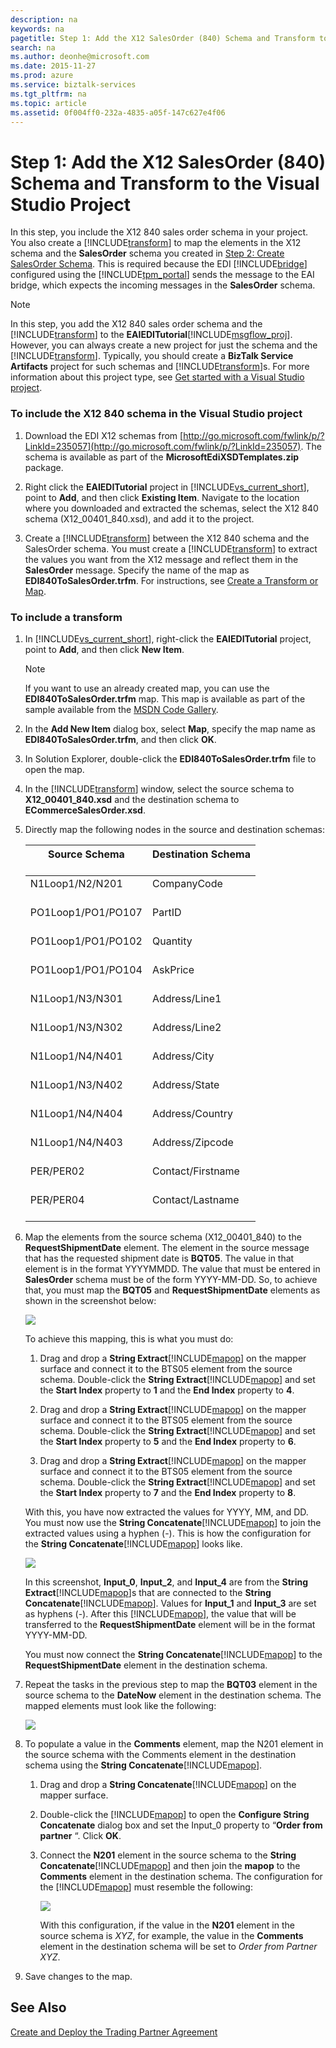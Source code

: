 ```yaml
---
description: na
keywords: na
pagetitle: Step 1: Add the X12 SalesOrder (840) Schema and Transform to the Visual Studio Project
search: na
ms.author: deonhe@microsoft.com
ms.date: 2015-11-27
ms.prod: azure
ms.service: biztalk-services
ms.tgt_pltfrm: na
ms.topic: article
ms.assetid: 0f004ff0-232a-4835-a05f-147c627e4f06
---
```

# Step 1: Add the X12 SalesOrder (840) Schema and Transform to the Visual Studio Project
In this step, you include the X12 840 sales order schema in your project. You also create a [!INCLUDE[transform](/Token/transform_md.md)] to map the elements in the X12 schema and the **SalesOrder** schema you created in [Step 2: Create SalesOrder Schema](/Topic/Step_2__Create_SalesOrder_Schema.md). This is required because the EDI [!INCLUDE[bridge](/Token/bridge_md.md)] configured using the [!INCLUDE[tpm_portal](/Token/tpm_portal_md.md)] sends the message to the EAI bridge, which expects the incoming messages in the **SalesOrder** schema.

> [!NOTE]
> In this step, you add the X12 840 sales order schema and the [!INCLUDE[transform](/Token/transform_md.md)] to the **EAIEDITutorial**[!INCLUDE[msgflow_proj](/Token/msgflow_proj_md.md)]. However, you can always create a new project for just the schema and the [!INCLUDE[transform](/Token/transform_md.md)]. Typically, you should create a **BizTalk Service Artifacts** project for such schemas and [!INCLUDE[transform](/Token/transform_md.md)]s. For more information about this project type, see [Get started with a Visual Studio project](/Topic/Get_started_with_a_Visual_Studio_project.md).

### To include the X12 840 schema in the Visual Studio project

1. Download the EDI X12 schemas from [http://go.microsoft.com/fwlink/p/?LinkId=235057](http://go.microsoft.com/fwlink/p/?LinkId=235057). The schema is available as part of the **MicrosoftEdiXSDTemplates.zip** package.

2. Right click the **EAIEDITutorial** project in [!INCLUDE[vs_current_short](/Token/vs_current_short_md.md)], point to **Add**, and then click **Existing Item**. Navigate to the location where you downloaded and extracted the schemas, select the X12 840 schema (X12_00401_840.xsd), and add it to the project.

3. Create a [!INCLUDE[transform](/Token/transform_md.md)] between the X12 840 schema and the SalesOrder schema. You must create a [!INCLUDE[transform](/Token/transform_md.md)] to extract the values you want from the X12 message and reflect them in the **SalesOrder** message. Specify the name of the map as **EDI840ToSalesOrder.trfm**. For instructions, see [Create a Transform or Map](/Topic/Create_a_Transform_or_Map.md).

### To include a transform

1. In [!INCLUDE[vs_current_short](/Token/vs_current_short_md.md)], right-click the **EAIEDITutorial** project, point to **Add**, and then click **New Item**.

   > [!NOTE]
   > If you want to use an already created map, you can use the **EDI840ToSalesOrder.trfm** map. This map is available as part of the sample available from the [MSDN Code Gallery](http://go.microsoft.com/fwlink/?LinkId=316856).

2. In the **Add New Item** dialog box, select **Map**, specify the map name as **EDI840ToSalesOrder.trfm**, and then click **OK**.

3. In Solution Explorer, double-click the **EDI840ToSalesOrder.trfm** file to open the map.

4. In the [!INCLUDE[transform](/Token/transform_md.md)] window, select the source schema to **X12_00401_840.xsd** and the destination schema to **ECommerceSalesOrder.xsd**.

5. Directly map the following nodes in the source and destination schemas:

   |Source Schema <br /> <br />|Destination Schema <br /> <br />|
   |-----------------|----------------------|
   |N1Loop1/N2/N201 <br /> <br />|CompanyCode <br /> <br />|
   |PO1Loop1/PO1/PO107 <br /> <br />|PartID <br /> <br />|
   |PO1Loop1/PO1/PO102 <br /> <br />|Quantity <br /> <br />|
   |PO1Loop1/PO1/PO104 <br /> <br />|AskPrice <br /> <br />|
   |N1Loop1/N3/N301 <br /> <br />|Address/Line1 <br /> <br />|
   |N1Loop1/N3/N302 <br /> <br />|Address/Line2 <br /> <br />|
   |N1Loop1/N4/N401 <br /> <br />|Address/City <br /> <br />|
   |N1Loop1/N3/N402 <br /> <br />|Address/State <br /> <br />|
   |N1Loop1/N4/N404 <br /> <br />|Address/Country <br /> <br />|
   |N1Loop1/N4/N403 <br /> <br />|Address/Zipcode <br /> <br />|
   |PER/PER02 <br /> <br />|Contact/Firstname <br /> <br />|
   |PER/PER04 <br /> <br />|Contact/Lastname <br /> <br />|

6. Map the elements from the source schema (X12_00401_840) to the **RequestShipmentDate** element. The element in the source message that has the requested shipment date is **BQT05**. The value in that element is in the format YYYYMMDD. The value that must be entered in **SalesOrder** schema must be of the form YYYY-MM-DD. So, to achieve that, you must map the **BQT05** and **RequestShipmentDate** elements as shown in the screenshot below:

   ![](/Image/EAIEDI_RqShipDate.gif)

   To achieve this mapping, this is what you must do:

   1. Drag and drop a **String Extract**[!INCLUDE[mapop](/Token/mapop_md.md)] on the mapper surface and connect it to the BTS05 element from the source schema. Double-click the **String Extract**[!INCLUDE[mapop](/Token/mapop_md.md)] and set the **Start Index** property to **1** and the **End Index** property to **4**.

   2. Drag and drop a **String Extract**[!INCLUDE[mapop](/Token/mapop_md.md)] on the mapper surface and connect it to the BTS05 element from the source schema. Double-click the **String Extract**[!INCLUDE[mapop](/Token/mapop_md.md)] and set the **Start Index** property to **5** and the **End Index** property to **6**.

   3. Drag and drop a **String Extract**[!INCLUDE[mapop](/Token/mapop_md.md)] on the mapper surface and connect it to the BTS05 element from the source schema. Double-click the **String Extract**[!INCLUDE[mapop](/Token/mapop_md.md)] and set the **Start Index** property to **7** and the **End Index** property to **8**.

   With this, you have now extracted the values for YYYY, MM, and DD. You must now use the **String Concatenate**[!INCLUDE[mapop](/Token/mapop_md.md)] to join the extracted values using a hyphen (-). This is how the configuration for the **String Concatenate**[!INCLUDE[mapop](/Token/mapop_md.md)] looks like.

   ![](/Image/EAIEDI_RqShipDate_Concat.gif)

   In this screenshot, **Input_0**, **Input_2**, and **Input_4** are from the **String Extract**[!INCLUDE[mapop](/Token/mapop_md.md)]s that are connected to the **String Concatenate**[!INCLUDE[mapop](/Token/mapop_md.md)]. Values for **Input_1** and **Input_3** are set as hyphens (-). After this [!INCLUDE[mapop](/Token/mapop_md.md)], the value that will be transferred to the **RequestShipmentDate** element will be in the format YYYY-MM-DD.

   You must now connect the **String Concatenate**[!INCLUDE[mapop](/Token/mapop_md.md)] to the **RequestShipmentDate** element in the destination schema.

7. Repeat the tasks in the previous step to map the **BQT03** element in the source schema to the **DateNow** element in the destination schema. The mapped elements must look like the following:

   ![](/Image/EAIEDI_DateNow.gif)

8. To populate a value in the **Comments** element, map the N201 element in the source schema with the Comments element in the destination schema using the **String Concatenate**[!INCLUDE[mapop](/Token/mapop_md.md)].

   1. Drag and drop a **String Concatenate**[!INCLUDE[mapop](/Token/mapop_md.md)] on the mapper surface.

   2. Double-click the [!INCLUDE[mapop](/Token/mapop_md.md)] to open the **Configure String Concatenate** dialog box and set the Input_0 property to “**Order from partner** “. Click **OK**.

   3. Connect the **N201** element in the source schema to the **String Concatenate**[!INCLUDE[mapop](/Token/mapop_md.md)] and then join the **mapop** to the **Comments** element in the destination schema. The configuration for the [!INCLUDE[mapop](/Token/mapop_md.md)] must resemble the following:

      ![](/Image/EAIEDI_MapComments.gif)

      With this configuration, if the value in the **N201** element in the source schema is *XYZ*, for example, the value in the **Comments** element in the destination schema will be set to *Order from Partner XYZ*.

9. Save changes to the map.

## See Also
[Create and Deploy the Trading Partner Agreement](/Topic/Create_and_Deploy_the_Trading_Partner_Agreement.md)

